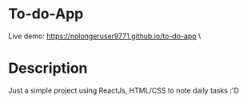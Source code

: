 # To-do-App

Live demo: https://nolongeruser9771.github.io/to-do-app \

# Description

Just a simple project using ReactJs, HTML/CSS to note daily tasks :'D

 
 
